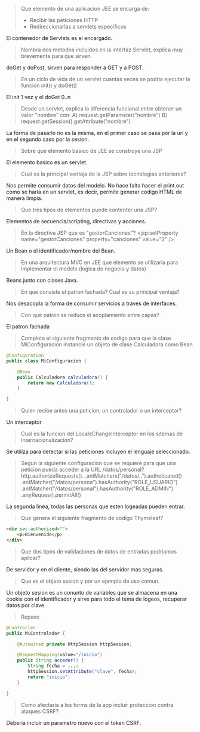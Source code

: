 > Que elemento de una aplicacion JEE se encarga de:
> 	- Recibir las peticiones HTTP
> 	- Redireccionarlas a servlets especificos

El contenedor de Servlets es el encargado.



> Nombra dos metodos incluidos en la interfaz Servlet, explica muy brevemente para que sirven.

doGet y doPost, sirven para responder a GET y a POST.



> En un ciclo de vida de un servlet cuantas veces se podria ejecutar la funcion init() y doGet()

El init 1 vez y el doGet 0..n



> Desde un servlet, explica la diferencia funcional entre obtener un valor "nombre" con:
> 	A) request.getParameter("nombre")
> 	B) request.getSession().getAttribute("nombre")

La forma de pasarlo no es la misma, en el primer caso se pasa por la url y en el segundo caso por la sesion.



> Sobre que elemento basico de JEE se construye una JSP

El elemento basico es un servlet.



> Cual es la principal ventaja de la JSP sobre tecnologias anteriores?

Nos permite consumir datos del modelo. No hace falta hacer el print.out como se haria en un servlet, es decir, permite generar codigo HTML de manera limpia.



> Que tres tipos de elementos puede contenter una JSP?

Elementos de secuencia/scripting, directivas y acciones.



> En la directiva JSP que es "gestorCanciones"?
> 		<jsp:setProperty name="gestorCanciones" property="canciones" value="2" />

Un Bean o el identificador/nombre del Bean.



>En una arquitectura MVC en JEE que elemento se utilizaria para implementar el modelo (logica de negocio y datos)

Beans junto con clases Java.



> En que consiste el patron fachada? Cual es su principal ventaja?

Nos desacopla la forma de consumir servicios  a traves de interfaces.



> Con que patron se reduce el acoplamiento entre capas?

El patron fachada



> Completa el siguiente fragmento de codigo para que la clase MiConfiguracion instancie un objeto de clase Calculadora como Bean.

``` java
@Configuration
public class MiConfiguracion {

	@Bean
	public Calculadora calculadora() {
		return new Calculadora();
	}

}
```



> Quien recibe antes una peticion, un controlador o un interceptor?

Un interceptor



> Cual es la funcion del LocaleChangeInterceptor en los sitemas de internacionalizacion?

Se utiliza para detectar si las peticiones incluyen el lenguaje seleccionado.



> Segun la siguiente configuracion que se requiere para que una peticion pueda acceder a la URL /datos/personal?
> 	http.authorizeRequests().
> 			.antMatchers("/datos/..").autheticated()
> 			.antMatcher("/datos/persona").hasAuthority("ROLE_USUARIO")
> 			.antMatcher("/datos/personal").hasAuthority("ROLE_ADMIN")
> 			.anyReques().permitAll()

La segunda linea, todas las personas que esten logeadas pueden entrar.



> Que genera el siguiente fragmento de codigo Thymeleaf?

```html
<div sec:authorized="">
	<p>Bienvenido</p>
</div>
```



> Que dos tipos de validaciones de datos de entradas podriamos aplicar?

De servidor y en el cliente, siendo las del servidor mas seguras.



> Que es el objeto sesion y por un ejemplo de uso comun.

Un objeto sesion es un conunto de variables que se almacena en una cookie con el identificador y sirve para todo el tema de logeos, recuperar datos por clave.



> Repaso

```java
@Controller
public MiControlador {

	@Autowired private HttpSession httpSession;

	@RequestMapping(value="/inicio")
	public String acceder() {
		String fecha = ...;
		httpSession.setAttribute("clave", fecha);
		return "inicio";
	}

}
```



> Como afectaria a los forms de la app incluir proteccion contra ataques CSRF?

Deberia incluir un parametro nuevo con el token CSRF.